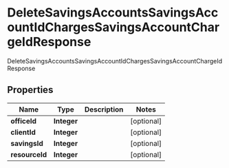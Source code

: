 

# DeleteSavingsAccountsSavingsAccountIdChargesSavingsAccountChargeIdResponse

DeleteSavingsAccountsSavingsAccountIdChargesSavingsAccountChargeIdResponse
## Properties

Name | Type | Description | Notes
------------ | ------------- | ------------- | -------------
**officeId** | **Integer** |  |  [optional]
**clientId** | **Integer** |  |  [optional]
**savingsId** | **Integer** |  |  [optional]
**resourceId** | **Integer** |  |  [optional]



